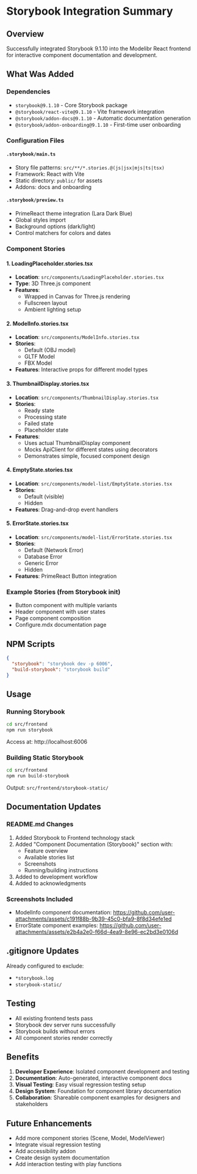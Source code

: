 # Storybook Integration Summary

## Overview

Successfully integrated Storybook 9.1.10 into the Modelibr React frontend for interactive component documentation and development.

## What Was Added

### Dependencies

- `storybook@9.1.10` - Core Storybook package
- `@storybook/react-vite@9.1.10` - Vite framework integration
- `@storybook/addon-docs@9.1.10` - Automatic documentation generation
- `@storybook/addon-onboarding@9.1.10` - First-time user onboarding

### Configuration Files

#### `.storybook/main.ts`

- Story file patterns: `src/**/*.stories.@(js|jsx|mjs|ts|tsx)`
- Framework: React with Vite
- Static directory: `public/` for assets
- Addons: docs and onboarding

#### `.storybook/preview.ts`

- PrimeReact theme integration (Lara Dark Blue)
- Global styles import
- Background options (dark/light)
- Control matchers for colors and dates

### Component Stories

#### 1. LoadingPlaceholder.stories.tsx

- **Location**: `src/components/LoadingPlaceholder.stories.tsx`
- **Type**: 3D Three.js component
- **Features**:
  - Wrapped in Canvas for Three.js rendering
  - Fullscreen layout
  - Ambient lighting setup

#### 2. ModelInfo.stories.tsx

- **Location**: `src/components/ModelInfo.stories.tsx`
- **Stories**:
  - Default (OBJ model)
  - GLTF Model
  - FBX Model
- **Features**: Interactive props for different model types

#### 3. ThumbnailDisplay.stories.tsx

- **Location**: `src/components/ThumbnailDisplay.stories.tsx`
- **Stories**:
  - Ready state
  - Processing state
  - Failed state
  - Placeholder state
- **Features**:
  - Uses actual ThumbnailDisplay component
  - Mocks ApiClient for different states using decorators
  - Demonstrates simple, focused component design

#### 4. EmptyState.stories.tsx

- **Location**: `src/components/model-list/EmptyState.stories.tsx`
- **Stories**:
  - Default (visible)
  - Hidden
- **Features**: Drag-and-drop event handlers

#### 5. ErrorState.stories.tsx

- **Location**: `src/components/model-list/ErrorState.stories.tsx`
- **Stories**:
  - Default (Network Error)
  - Database Error
  - Generic Error
  - Hidden
- **Features**: PrimeReact Button integration

### Example Stories (from Storybook init)

- Button component with multiple variants
- Header component with user states
- Page component composition
- Configure.mdx documentation page

## NPM Scripts

```json
{
  "storybook": "storybook dev -p 6006",
  "build-storybook": "storybook build"
}
```

## Usage

### Running Storybook

```bash
cd src/frontend
npm run storybook
```

Access at: http://localhost:6006

### Building Static Storybook

```bash
cd src/frontend
npm run build-storybook
```

Output: `src/frontend/storybook-static/`

## Documentation Updates

### README.md Changes

1. Added Storybook to Frontend technology stack
2. Added "Component Documentation (Storybook)" section with:
   - Feature overview
   - Available stories list
   - Screenshots
   - Running/building instructions
3. Added to development workflow
4. Added to acknowledgments

### Screenshots Included

- ModelInfo component documentation: https://github.com/user-attachments/assets/c191f88b-9b39-45c0-bfa9-8f8d34efe1ed
- ErrorState component examples: https://github.com/user-attachments/assets/e2b4a2e0-f66d-4ea9-8e96-ec2bd3e0106d

## .gitignore Updates

Already configured to exclude:

- `*storybook.log`
- `storybook-static/`

## Testing

- All existing frontend tests pass
- Storybook dev server runs successfully
- Storybook builds without errors
- All component stories render correctly

## Benefits

1. **Developer Experience**: Isolated component development and testing
2. **Documentation**: Auto-generated, interactive component docs
3. **Visual Testing**: Easy visual regression testing setup
4. **Design System**: Foundation for component library documentation
5. **Collaboration**: Shareable component examples for designers and stakeholders

## Future Enhancements

- Add more component stories (Scene, Model, ModelViewer)
- Integrate visual regression testing
- Add accessibility addon
- Create design system documentation
- Add interaction testing with play functions

